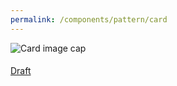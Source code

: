 ```yaml
---
permalink: /components/pattern/card
---
```

<!-- Start of /components/pattern/card -->
<img id="card-image" class="card-img-top" src="https://placehold.it/200x200" alt="Card image cap">
<div class="card-block">
    <h4 id="card-title" class="card-title text-center text-capitalize"></h4>
    <p id="card-text" class="card-text"></p>
    <a id="card-link" href="#" class="mt-3 btn btn-primary btn-block text-capitalize">Draft</a>
</div>
<!-- End of /components/pattern/card -->
